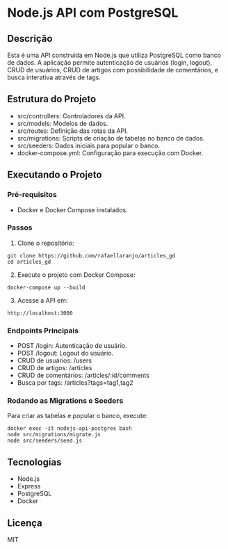 # Node.js API com PostgreSQL

## Descrição
Esta é uma API construída em Node.js que utiliza PostgreSQL como banco de dados. A aplicação permite autenticação de usuários (login, logout), CRUD de usuários, CRUD de artigos com possibilidade de comentários, e busca interativa através de tags.

## Estrutura do Projeto
- src/controllers: Controladores da API.
- src/models: Modelos de dados.
- src/routes: Definição das rotas da API.
- src/migrations: Scripts de criação de tabelas no banco de dados.
- src/seeders: Dados iniciais para popular o banco.
- docker-compose.yml: Configuração para execução com Docker.

## Executando o Projeto
### Pré-requisitos
- Docker e Docker Compose instalados.

### Passos
1. Clone o repositório:
```
git clone https://github.com/rafaellaranjo/articles_gd
cd articles_gd
```
2. Execute o projeto com Docker Compose:
```
docker-compose up --build
```
3. Acesse a API em:
```
http://localhost:3000
```

### Endpoints Principais
- POST /login: Autenticação de usuário.
- POST /logout: Logout do usuário.
- CRUD de usuários: /users
- CRUD de artigos: /articles
- CRUD de comentários: /articles/:id/comments
- Busca por tags: /articles?tags=tag1,tag2

### Rodando as Migrations e Seeders
Para criar as tabelas e popular o banco, execute:
```
docker exec -it nodejs-api-postgres bash
node src/migrations/migrate.js
node src/seeders/seed.js
```

## Tecnologias
- Node.js
- Express
- PostgreSQL
- Docker

## Licença
MIT
